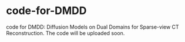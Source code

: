 # code-for-DMDD
code for DMDD: Diffusion Models on Dual Domains for Sparse-view CT Reconstruction. 
The code will be uploaded soon.
